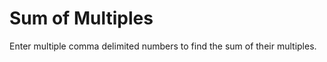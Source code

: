 Sum of Multiples
===========

Enter multiple comma delimited numbers to find the sum of their multiples.
